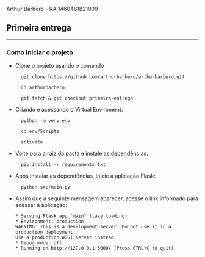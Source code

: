 Arthur Barbero - RA 1460481821009

## Primeira entrega
-----

### Como iniciar o projeto

- Clone o projeto usando o comando 
  
  ```
    git clone https://github.com/arthurbarbero/arthurbarbero.git
    
    cd arthurbarbero

    git fetch & git checkout primeira-entrega
  ```

- Criando e acessando o Virtual Enviroment:
  ```
    python -m venv env

    cd env/Scripts
    
    activate
  ``` 

- Volte para a raiz da pasta e instale as dependências:
  ``` 
    pip install -r requirements.txt
  ```

- Após instalar as dependências, inicie a aplicação Flask:
  ```
    python src/main.py
  ```

- Assim que a seguinte mensagem aparecer, acesse o link informado para acessar a aplicação:
    ```
    * Serving Flask app "main" (lazy loading)
    * Environment: production
    WARNING: This is a development server. Do not use it in a production deployment.
    Use a production WSGI server instead.
    * Debug mode: off
    * Running on http://127.0.0.1:5000/ (Press CTRL+C to quit)
    ```
